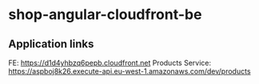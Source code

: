# shop-angular-cloudfront-be

## Application links

FE: https://d1d4yhbzq6pepb.cloudfront.net
Products Service: https://aspboj8k26.execute-api.eu-west-1.amazonaws.com/dev/products
